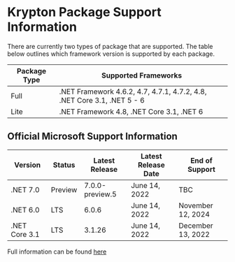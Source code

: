# Krypton Package Support Information

There are currently two types of package that are supported. The table below outlines which framework version is supported by each package.

| Package Type | Supported Frameworks |
|---|---|
| Full | .NET Framework 4.6.2, 4.7, 4.7.1, 4.7.2, 4.8, .NET Core 3.1, .NET 5 - 6 |
| Lite | .NET Framework 4.8, .NET Core 3.1, .NET 6 |

## Official Microsoft Support Information

| Version | Status | Latest Release | Latest Release Date | End of Support |
|---|---|---|---|---|
| .NET 7.0 | Preview | 7.0.0-preview.5 | June 14, 2022 | TBC |
| .NET 6.0 | LTS | 6.0.6 | June 14, 2022 | November 12, 2024 |
| .NET Core 3.1 | LTS | 3.1.26 | June 14, 2022 | December 13, 2022 |

Full information can be found [here](https://dotnet.microsoft.com/en-us/download/dotnet)